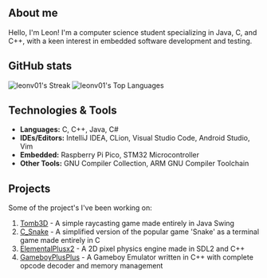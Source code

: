 ## About me
Hello, I'm Leon! I'm a computer science student specializing in Java, C, and C++, with a keen interest in embedded software development and testing.

## GitHub stats
![leonv01's Streak](https://github-readme-streak-stats.herokuapp.com/?user=leonv01&theme=dracula&hide_border=false)
![leonv01's Top Languages](https://github-readme-stats.vercel.app/api/top-langs/?username=leonv01&theme=dracula&show_icons=true&hide_border=false&layout=compact)

## Technologies & Tools
- **Languages:** C, C++, Java, C#
- **IDEs/Editors:** IntelliJ IDEA, CLion, Visual Studio Code, Android Studio, Vim
- **Embedded:** Raspberry Pi Pico, STM32 Microcontroller
- **Other Tools:** GNU Compiler Collection, ARM GNU Compiler Toolchain

## Projects
Some of the project's I've been working on:
1. [Tomb3D](https://github.com/leonv01/Tomb3D) - A simple raycasting game made entirely in Java Swing
2. [C_Snake](https://github.com/leonv01/C_Snake) - A simplified version of the popular game 'Snake' as a terminal game made entirely in C
3. [ElementalPlusx2](https://github.com/leonv01/ElementalPlusx2) - A 2D pixel physics engine made in SDL2 and C++
4. [GameboyPlusPlus](https://github.com/leonv01/GameboyPlusPlus) - A Gameboy Emulator written in C++ with complete opcode decoder and memory management
